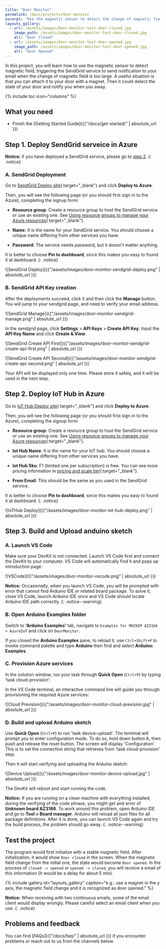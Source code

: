 ```yaml
---
title: "Door Monitor"
permalink: /docs/projects/door-monitor
excerpt: "Use the magnetic sensor to detect the change of magnetic field, and send notification with a simple Azure Function when the change of magnetic field is too large"
layouts_gallery:
  - url: /assets/images/door-monitor-test-door-closed.jpg
    image_path: /assets/images/door-monitor-test-door-closed.jpg
    alt: "Door Closed"
  - url: /assets/images/door-monitor-test-door-opened.jpg
    image_path: /assets/images/door-monitor-test-door-opened.jpg
    alt: "Door Opened"
---
```


In this project, you will learn how to use the magnetic sensor to detect magnetic field, triggering the SendGrid service to send notification to your email when the change of magnetic field is too large. A useful situation is that you can attach it to your door with a magnet. Then it could detect the state of your door and notify you when you away.

{% include toc icon="columns" %}

## What you need

* Finish the [Getting Started Guide]({{"/docs/get-started/" | absolute_url }})

## Step 1. Deploy SendGrid serveice in Azure

**Notice:** if you have deployed a SendGrid service, please go to [step 2](#step-2-deploy-iot-hub-in-azure).
{: .notice}

### A. SendGrid Deployment

Go to [SendGrid Deploy site](https://github.com/VSChina/devkit-door-monitor/tree/master/SendGridDeploy){:target="_blank"} and click **Deploy to Azure**.

Then, you will see the following page (or you should first sign in to the Azure), completing the signup form:

  * **Resource group**: Create a resource group to host the SendGrid service or use an existing one. See [Using resource groups to manage your Azure resources](https://docs.microsoft.com/en-us/azure/azure-resource-manager/resource-group-portal){:target="_blank"}.

  * **Name**: It is the name for your SendGrid service. You should choose a unique name differing from other services you have.

  * **Password**: The service needs password, but it doesn't matter anything.

  It is better to choose **Pin to dashboard**, since this makes you easy to found it at dashboard.
  {: .notice}

![SendGrid Deploy]({{"/assets/images/door-monitor-sendgrid-deploy.png" | absolute_url }})

### B. SendGrid API Key creation

After the deployments succeed, click it and then click the **Manage** button. You will jump to your sendgrid page, and need to verify your email address.

![SendGrid Manage]({{"/assets/images/door-monitor-sendgrid-manage.png" | absolute_url }})

In the sendgrid page, click **Settings** > **API Keys** > **Create API Key**. Input the **API Key Name** and click **Create & View**.

![SendGrid Create API First]({{"/assets/images/door-monitor-sendgrid-create-api-first.png" | absolute_url }})

![SendGrid Create API Second]({{"/assets/images/door-monitor-sendgrid-create-api-second.png" | absolute_url }})

Your API will be displayed only one time. Please store it safely, and it will be used in the next step.

## Step 2. Deploy IoT Hub in Azure

Go to [IoT Hub Deploy site](https://github.com/VSChina/devkit-door-monitor){:target="_blank"} and click **Deploy to Azure**.

Then, you will see the following page (or you should first sign in to the Azure), completing the signup form:

  * **Resource group**: Create a resource group to host the SendGrid service or use an existing one. See [Using resource groups to manage your Azure resources](https://docs.microsoft.com/en-us/azure/azure-resource-manager/resource-group-portal){:target="_blank"}.

  * **Iot Hub Name**: It is the name for your IoT hub. You should choose a unique name differing from other services you have.

  * **Iot Hub Sku**: F1 (limited one per subscription) is free. You can see more pricing information in [pricing and scale tier](https://azure.microsoft.com/pricing/details/iot-hub/){:target="_blank"}.

  * **From Email**: This should be the same as you used in the SendGrid service.

  It is better to choose **Pin to dashboard**, since this makes you easy to found it at dashboard.
  {: .notice}

![IoTHub Deploy]({{"/assets/images/door-monitor-iot-hub-deploy.png" | absolute_url }})

## Step 3. Build and Upload anduino sketch

### A. Launch VS Code

Make sure your DevKit is not connected. Launch VS Code first and connect the DevKit to your computer. VS Code will automatically find it and pops up introduction page:

![VSCode]({{"/assets/images/door-monitor-vscode.png" | absolute_url }})

**Notice:** Occasionally, when you launch VS Code, you will be prompted with error that cannot find Arduino IDE or related board package. To solve it, close VS Code, launch Arduino IDE once and VS Code should locate Arduino IDE path correctly.
{: .notice--warning}

### B. Open Arduino Examples folder

Switch to **'Arduino Examples'** tab, navigate to `Examples for MXCHIP AZ3166 > AzureIoT` and click on `DoorMonitor`.

If you closed the **Arduino Examples** pane, to reload it, use `Ctrl+Shift+P` to invoke command palette and type **Arduino** then find and select **Arduino: Examples**.

### C. Provision Azure services

In the solution window, run your task through **Quick Open** (`Ctrl+P`) by typing 'task cloud-provision':

In the VS Code terminal, an interactive command line will guide you through provisioning the required Azure services:

![Cloud Prevision]({{"/assets/images/door-monitor-cloud-prevision.jpg" | absolute_url }})

### D. Build and upload Arduino sketch

Use **Quick Open** (`Ctrl+P`) to run 'task device-upload'. The terminal will prompt you to enter configuration mode. To do so, hold down button A, then push and release the reset button. The screen will display 'Configuration'. This is to set the connection string that retrieves from 'task cloud-provision' step.

Then it will start verifying and uploading the Arduino sketch:

![Device Upload]({{"/assets/images/door-monitor-device-upload.jpg" | absolute_url }})

The DevKit will reboot and start running the code.

**Notice:** If you are running on a clean machine with everything installed, during the verifying of the code phrase, you might get and error of **Unknown board AZ3166**. To work around this problem, open Arduino IDE and go to **Tool > Board manager**. Arduino will reload all json files for all package definitions. After it is done, you can launch VS Code again and try the build process, the problem should go away.
{: .notice--warning}

## Test the project

The program would first initialize with a stable magnetic field. After initialization, it would show `Door closed` in the screen. When the magnetic field change from the initial one, the state would become `Door opened`. In the process of `closed -> opened` or `opened -> closed`, you will receive a email of this information (It would be a delay for about 5 min).

{% include gallery id="layouts_gallery" caption="e.g.: use a magnet in the y axis, the magnetic field change and it is recognized as door opened." %}

**Notice:** When receiving with two continuous emails, some of the email client would display wrongly. Please careful select an email client when you use.
{: .notice}

## Problems and feedback

You can find [FAQs]({{"/docs/faq/" | absolute_url }}) if you encounter problems or reach out to us from the channels below.